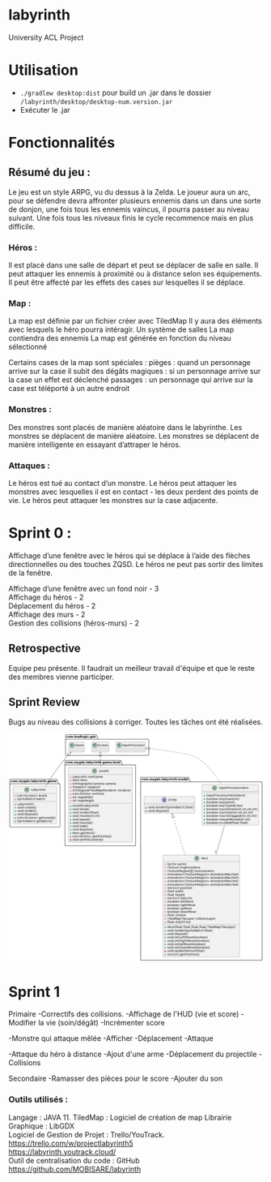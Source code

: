 # labyrinth
University ACL Project 

# Utilisation

- `./gradlew desktop:dist` pour build un .jar  dans le dossier `/labyrinth/desktop/desktop-num.version.jar`  
- Exécuter le .jar

# Fonctionnalités

## Résumé du jeu :

Le jeu est un style ARPG, vu du dessus à la Zelda. Le joueur aura un arc, pour se défendre devra affronter plusieurs ennemis dans un dans une sorte de donjon, une fois tous les ennemis vaincus, il pourra passer au niveau suivant. Une fois tous les niveaux finis le cycle recommence mais en plus difficile. 

### Héros :
Il est placé dans une salle de départ et peut se déplacer de salle en salle.
Il peut attaquer les ennemis à proximité ou à distance selon ses équipements.
Il peut être affecté par les effets des cases sur lesquelles il se déplace.

### Map : 
La map est définie par un fichier créer avec TiledMap
Il y aura des éléments avec lesquels le héro pourra intéragir.
Un système de salles
La map contiendra des ennemis
La map est générée en fonction du niveau sélectionné

Certains cases de la map sont spéciales :
pièges : quand un personnage arrive sur la case il subit des dégâts 
magiques : si un personnage arrive sur la case un effet est déclenché 
passages : un personnage qui arrive sur la case est téléporté à un autre endroit

### Monstres :
Des monstres sont placés de manière aléatoire dans le labyrinthe.
Les monstres se déplacent de manière aléatoire.
Les monstres se déplacent de manière intelligente en essayant d’attraper le héros.


### Attaques :
Le héros est tué au contact d’un monstre.
Le héros peut attaquer les monstres avec lesquelles il est en contact - les deux perdent des points de vie.
Le héros peut attaquer les monstres sur la case adjacente.



# Sprint 0 :

Affichage d’une fenêtre avec le héros qui se déplace à l’aide des flèches directionnelles ou des touches ZQSD. Le héros ne peut pas sortir des limites de la fenêtre.

Affichage d’une fenêtre avec un fond noir              - 3  
Affichage du héros                                     - 2  
Déplacement du héros                                   - 2  
Affichage des murs                                     - 2  
Gestion des collisions (héros-murs)                    - 2  


## Retrospective
Equipe peu présente.
Il faudrait un meilleur travail d'équipe et que le reste des membres vienne participer.


## Sprint Review
Bugs au niveau des collisions à corriger.
Toutes les tâches ont été réalisées.


<img src="./diagramme/Diagramme_de_classes.png">

# Sprint 1
Primaire
-Correctifs des collisions.
-Affichage de l'HUD (vie et score)
  -Modifier la vie (soin/dégât)
  -Incrémenter score

-Monstre qui attaque mêlée
  -Afficher
  -Déplacement
  -Attaque
  
-Attaque du héro à distance
  -Ajout d'une arme
  -Déplacement du projectile
  -Collisions

Secondaire
-Ramasser des pièces pour le score
-Ajouter du son




### Outils utilisés :

Langage : JAVA 11.
TiledMap : Logiciel de création de map
Librairie Graphique : LibGDX  
Logiciel de Gestion de Projet : Trello/YouTrack.  
https://trello.com/w/projectlabyrinth5   
https://labyrinth.youtrack.cloud/  
Outil de centralisation du code : GitHub  
https://github.com/MOBISARE/labyrinth  

